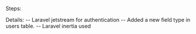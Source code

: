 Steps:



Details:
-- Laravel jetstream for authentication
-- Added a new field type in users table.
-- Laravel inertia used
